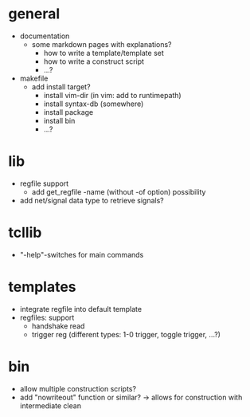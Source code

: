 # general
- documentation
  - some markdown pages with explanations?
    - how to write a template/template set
    - how to write a construct script
    - ...?
- makefile
  - add install target?
    - install vim-dir (in vim: add to runtimepath)
    - install syntax-db (somewhere)
    - install package
    - install bin
    - ...?

# lib
- regfile support
  - add get\_regfile -name (without -of option) possibility
- add net/signal data type to retrieve signals?

# tcllib
- "-help"-switches for main commands

# templates
- integrate regfile into default template
- regfiles: support
  - handshake read
  - trigger reg (different types: 1-0 trigger, toggle trigger, ...?)

# bin
- allow multiple construction scripts?
- add "nowriteout" function or similar? -> allows for construction with intermediate clean
